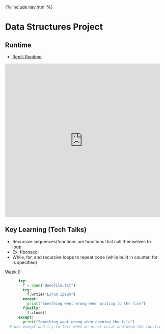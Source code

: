 {% include nav.html %}

# Data Structures Project

## Runtime
- [Replit Runtime](https://replit.com/@nicm21/nicrepo-3)
<iframe frameborder="0" width="100%" height="500px" src="https://replit.com/@nicm21/nicrepo-3?embed=true"></iframe>

## Key Learning (Tech Talks)
- Recursive sequences/functions are functions that call themselves to loop
- Ex: fibonacci
- While, for, and recursive loops to repeat code (while built in counter, for is specified)

Week 0: 
```py 
      try: 
        f = open("demofile.txt")
        try:
          f.wrtie("Lorum Ipsum")
        except:
          print("Something went wrong when writing to the file")
        finally:
          f.close()
      except:
        print("Something went wrong when opening the file")
  # use except and try to test when an error occur and keep the function running```
        

